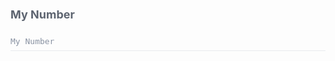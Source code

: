 <div class="attributesKit">
    <div style="padding-bottom:10px;" data-radium="true">
        <h1 style="font-family:&#x27;Source Sans Pro&#x27;, -apple-system, Helvetica, sans-serif;font-size:18px;color:#5D6470;" data-radium="true">My Number</h1>
    </div>
    <div style="-ms-flex-wrap:no-wrap;-webkit-box-align:start;-ms-flex-align:start;-webkit-box-pack:start;-ms-flex-pack:start;-webkit-box-lines:no-wrap;-webkit-box-direction:normal;-webkit-flex-direction:column;-ms-flex-direction:column;-webkit-flex-wrap:no-wrap;-webkit-box-orient:vertical;-webkit-justify-content:flex-start;-webkit-align-items:flex-start;width:100%;align-items:flex-start;justify-content:flex-start;flex-wrap:no-wrap;flex-direction:column;display:-webkit-box,-moz-box,-ms-flexbox,-webkit-flex,flex;height:auto;"
        data-radium="true">
        <div style="width:100%;height:auto;display:flex;flex-direction:row;flex-wrap:no-wrap;justify-content:flex-start;align-items:stretch;position:relative;border-bottom:1px solid #E8EBEE;padding-bottom:8px;padding-left:0px;padding-top:4px;">
            <div style="width:100%;font-family:&#x27;Source Code Pro&#x27;, monospace;font-weight:regular;font-size:13px;color:#8A93A3;line-height:13px;" data-radium="true">My Number</div>
        </div>
        <div style="width:100%;height:auto;display:flex;flex-direction:row;flex-wrap:no-wrap;justify-content:flex-start;align-items:stretch;position:relative;">
            <div data-radium="true">
                <style>
                    .attributesKit p {
                        margin-bottom: 4px;
                        font-family: 'Source Sans Pro', -apple-system, Helvetica, sans-serif;
                        font-size: 14px;
                        color: #8A93A3;
                        line-height: 21px;
                        font-weight: regular;
                    }

                    .attributesKit p:last-child {
                        margin-bottom: 0px;
                    }

                    .attributesKit ul {
                        margin-left: 20px;
                    }

                    .attributesKit a {
                        color: #747E8E;
                        text-decoration: none;
                        border-bottom: 1px solid #DCE0E8;
                    }

                    .attributesKit a:hover {
                        border-bottom: none;
                    }
                </style>
                <div style="font-family:&#x27;Source Sans Pro&#x27;, -apple-system, Helvetica, sans-serif;font-size:13px;color:#8A93A3;line-height:150%;font-weight:regular;" data-radium="true">
                    <p>Lorem ipsum dolor sit amet, consectetur adipiscing elit. Nunc tincidunt auctor erat nec vulputate. Donec ut urna urna. Phasellus nisl dolor, posuere non placerat a, efficitur nec elit. Cras mattis nulla et volutpat ullamcorper.</p>
                    <p>Donec posuere ipsum at est egestas tempus. Nullam sed interdum eros. Proin accumsan sodales sodales. Nam consequat convallis augue vitae pretium. Maecenas quis orci fringilla ex interdum vestibulum non sed odio.</p>
                    <ul>
                        <li>
                            <p>Lorem ipsum dolor sit amet, consectetur adipiscing elit</p>
                        </li>
                        <li>
                            <p>Duis malesuada velit id nunc porttitor, id interdum eros blandit</p>
                        </li>
                        <li>
                            <p>Pellentesque ut dui a libero varius ultrices at vel nunc</p>
                        </li>
                    </ul>
                    <p>Curabitur iaculis commodo finibus. Praesent suscipit velit ante, quis bibendum felis molestie vel. Nam ornare enim vitae est bibendum rhoncus. Donec et libero vel mi vehicula varius.</p>
                    <ul>
                        <li>
                            <p>Lorem</p>
                        </li>
                        <li>
                            <p>Duis</p>
                        </li>
                        <li>
                            <p>Pellentesque</p>
                        </li>
                    </ul>
                </div>
            </div>
        </div>
    </div>
</div>